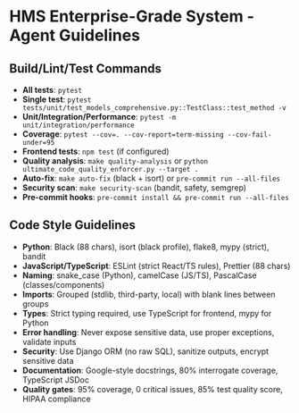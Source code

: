 # HMS Enterprise-Grade System - Agent Guidelines

## Build/Lint/Test Commands
- **All tests**: `pytest`
- **Single test**: `pytest tests/unit/test_models_comprehensive.py::TestClass::test_method -v`
- **Unit/Integration/Performance**: `pytest -m unit/integration/performance`
- **Coverage**: `pytest --cov=. --cov-report=term-missing --cov-fail-under=95`
- **Frontend tests**: `npm test` (if configured)
- **Quality analysis**: `make quality-analysis` or `python ultimate_code_quality_enforcer.py --target .`
- **Auto-fix**: `make auto-fix` (black + isort) or `pre-commit run --all-files`
- **Security scan**: `make security-scan` (bandit, safety, semgrep)
- **Pre-commit hooks**: `pre-commit install && pre-commit run --all-files`

## Code Style Guidelines
- **Python**: Black (88 chars), isort (black profile), flake8, mypy (strict), bandit
- **JavaScript/TypeScript**: ESLint (strict React/TS rules), Prettier (88 chars)
- **Naming**: snake_case (Python), camelCase (JS/TS), PascalCase (classes/components)
- **Imports**: Grouped (stdlib, third-party, local) with blank lines between groups
- **Types**: Strict typing required, use TypeScript for frontend, mypy for Python
- **Error handling**: Never expose sensitive data, use proper exceptions, validate inputs
- **Security**: Use Django ORM (no raw SQL), sanitize outputs, encrypt sensitive data
- **Documentation**: Google-style docstrings, 80% interrogate coverage, TypeScript JSDoc
- **Quality gates**: 95% coverage, 0 critical issues, 85% test quality score, HIPAA compliance